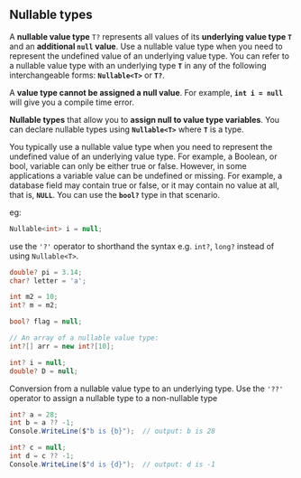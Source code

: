 ## Nullable types

A **nullable value type** `T?` represents all values of its **underlying value type `T`** and an **additional `null` value**. Use a nullable value type when you need to represent the undefined value of an underlying value type. 
You can refer to a nullable value type with an underlying type **`T`** in any of the following interchangeable forms: **`Nullable<T>`** or **`T?`**.

A **value type cannot be assigned a null value**. For example, **`int i = null`** will give you a compile time error. 

**Nullable types** that allow you to **assign null to value type variables**. You can declare nullable types using **`Nullable<T>`** where **`T`** is a type.

You typically use a nullable value type when you need to represent the undefined value of an underlying value type. For example, a Boolean, or bool, variable can only be either true or false. However, in some applications a variable value can be undefined or missing. For example, a database field may contain true or false, or it may contain no value at all, that is, **`NULL`**. You can use the **`bool?`** type in that scenario.

eg:
```cs
Nullable<int> i = null;
```

use the `'?'` operator to shorthand the syntax e.g. `int?`, `long?` instead of using `Nullable<T>`.
```cs
double? pi = 3.14;
char? letter = 'a';

int m2 = 10;
int? m = m2;

bool? flag = null;

// An array of a nullable value type:
int?[] arr = new int?[10];

int? i = null;
double? D = null;
```

Conversion from a nullable value type to an underlying type.
Use the `'??'` operator to assign a nullable type to a non-nullable type
```cs
int? a = 28;
int b = a ?? -1;
Console.WriteLine($"b is {b}");  // output: b is 28

int? c = null;
int d = c ?? -1;
Console.WriteLine($"d is {d}");  // output: d is -1
```




